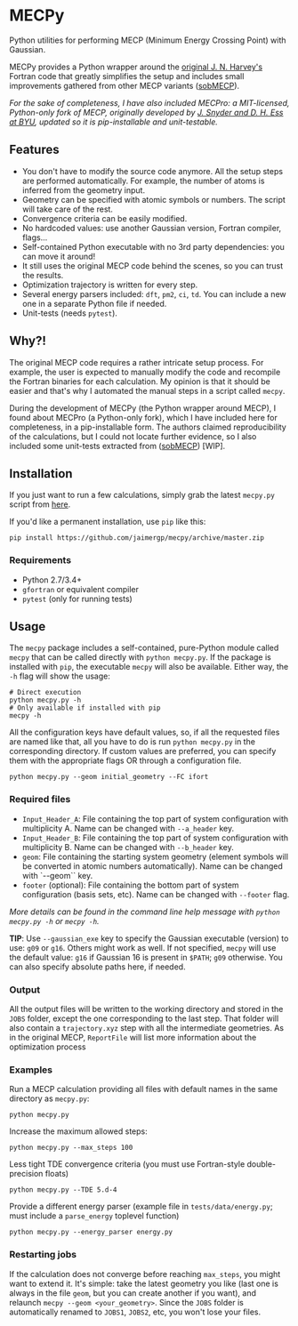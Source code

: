 # MECPy

Python utilities for performing MECP (Minimum Energy Crossing Point) with Gaussian.

MECPy provides a Python wrapper around the [original J. N. Harvey's](https://link.springer.com/article/10.1007/s002140050309) Fortran code that greatly simplifies the setup and includes small improvements gathered from other MECP variants ([sobMECP](http://sobereva.com/286)).

_For the sake of completeness, I have also included MECPro: a MIT-licensed, Python-only fork of MECP, originally developed by [J. Snyder and D. H. Ess at BYU](http://jur.byu.edu/?p=22227), updated so it is pip-installable and unit-testable._

## Features

- You don't have to modify the source code anymore. All the setup steps are performed automatically. For example, the number of atoms is inferred from the geometry input.
- Geometry can be specified with atomic symbols or numbers. The script will take care of the rest.
- Convergence criteria can be easily modified.
- No hardcoded values: use another Gaussian version, Fortran compiler, flags...
- Self-contained Python executable with no 3rd party dependencies: you can move it around!
- It still uses the original MECP code behind the scenes, so you can trust the results.
- Optimization trajectory is written for every step.
- Several energy parsers included: `dft`, `pm2`, `ci`, `td`. You can include a new one in a separate Python file if needed.
- Unit-tests (needs `pytest`).

## Why?!

The original MECP code requires a rather intricate setup process. For example, the user is expected to manually modify the code and recompile the Fortran binaries for each calculation. My opinion is that it should be easier and that's why I automated the manual steps in a script called `mecpy`.

During the development of MECPy (the Python wrapper around MECP), I found about MECPro (a Python-only fork), which I have included here for completeness, in a pip-installable form. The authors claimed reproducibility of the calculations, but I could not locate further evidence, so I also included some unit-tests extracted from ([sobMECP](http://sobereva.com/286)) [WIP].

## Installation

If you just want to run a few calculations, simply grab the latest `mecpy.py` script from [here](https://github.com/jaimergp/mecpy/blob/master/mecpy/mecpy.py). 

If you'd like a permanent installation, use `pip` like this:

```
pip install https://github.com/jaimergp/mecpy/archive/master.zip
```

### Requirements

- Python 2.7/3.4+
- `gfortran` or equivalent compiler
- `pytest` (only for running tests)


## Usage

The `mecpy` package includes a self-contained, pure-Python module called `mecpy` that can be called directly with `python mecpy.py`. If the package is installed with `pip`, the executable `mecpy` will also be available. Either way, the `-h` flag will show the usage:

```
# Direct execution
python mecpy.py -h
# Only available if installed with pip
mecpy -h
```

All the configuration keys have default values, so, if all the requested files are named like that, all you have to do is run `python mecpy.py` in the corresponding directory. If custom values are preferred, you can specify them with the appropriate flags OR through a configuration file.

```
python mecpy.py --geom initial_geometry --FC ifort
```

### Required files

- `Input_Header_A`: File containing the top part of system configuration with multiplicity A. Name can be changed with `--a_header` key.
- `Input_Header_B`: File containing the top part of system configuration with multiplicity B. Name can be changed with `--b_header` key.
- `geom`: File containing the starting system geometry (element symbols will be converted in atomic numbers automatically). Name can be changed with `--geom`` key.
- `footer` (optional): File containing the bottom part of system configuration (basis sets, etc). Name can be changed with `--footer` flag.

_More details can be found in the command line help message with `python mecpy.py -h` or `mecpy -h`._

__TIP__: Use `--gaussian_exe` key to specify the Gaussian executable (version) to use: `g09` or `g16`. Others might work as well. If not specified, `mecpy` will use the default value: `g16` if Gaussian 16 is present in `$PATH`; `g09` otherwise. You can also specify absolute paths here, if needed.


### Output

All the output files will be written to the working directory and stored in the `JOBS` folder, except the one corresponding to the last step. That folder will also contain a `trajectory.xyz` step with all the intermediate geometries. As in the original MECP, `ReportFile` will list more information about the optimization process


### Examples

Run a MECP calculation providing all files with default names in the same directory as `mecpy.py`:

```
python mecpy.py
```

Increase the maximum allowed steps:

```
python mecpy.py --max_steps 100
```

Less tight TDE convergence criteria (you must use Fortran-style double-precision floats)

```
python mecpy.py --TDE 5.d-4
```

Provide a different energy parser (example file in `tests/data/energy.py`; must include a `parse_energy` toplevel function)

```
python mecpy.py --energy_parser energy.py
```

### Restarting jobs

If the calculation does not converge before reaching `max_steps`, you might want to extend it. It's simple: take the latest geometry you like (last one is always in the file `geom`, but you can create another if you want), and relaunch `mecpy --geom <your_geometry>`. Since the `JOBS` folder is automatically renamed to `JOBS1`, `JOBS2`, etc, you won't lose your files.

